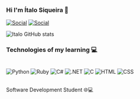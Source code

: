 ### Hi I'm Ítalo Siqueira 🤙

[![Social](https://img.shields.io/badge/LinkedIn-0077B5?style=for-the-badge&logo=linkedin&logoColor=white)](https://www.linkedin.com/in/22-italo-siqueira/)
[![Social](https://img.shields.io/badge/Instagram-E4405F?style=for-the-badge&logo=instagram&logoColor=white)](https://www.instagram.com/i_siqueira_/)

![Italo GitHub stats](https://github-readme-stats.vercel.app/api?username=italinhon&show_icons=true&theme=radical)

### Technologies of my learning 💻

<div style="display: inline_block"><br/>
    <img align="center" alt="Python" src="https://img.shields.io/badge/Python-14354C?style=for-the-badge&logo=python&logoColor=white">
    <img align="center" alt="Ruby" src="https://img.shields.io/badge/Ruby-CC342D?style=for-the-badge&logo=ruby&logoColor=white">
    <img align="center" alt="C#" src="https://img.shields.io/badge/C%23-239120?style=for-the-badge&logo=c-sharp&logoColor=white">
    <img align="center" alt=".NET" src="https://img.shields.io/badge/.NET-5C2D91?style=for-the-badge&logo=.net&logoColor=white">
    <img align="center" alt="C" src="https://img.shields.io/badge/C-00599C?style=for-the-badge&logo=c&logoColor=white">
    <img align="center" alt="HTML" src="https://img.shields.io/badge/HTML5-E34F26?style=for-the-badge&logo=html5&logoColor=white">
    <img align="center" alt="CSS" src="https://img.shields.io/badge/CSS3-1572B6?style=for-the-badge&logo=css3&logoColor=white">



</div><br/>

Software Development Student 🌐💻
